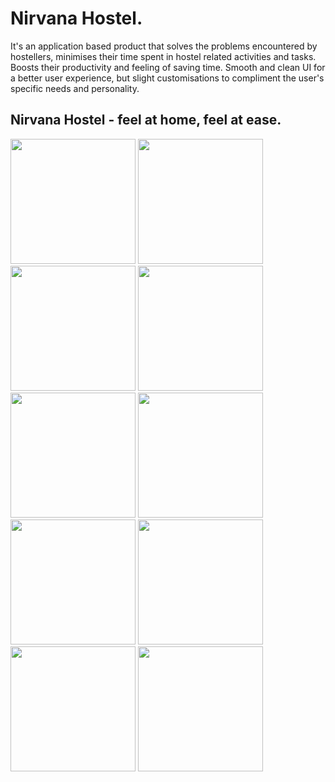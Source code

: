 # Nirvana Hostel.
It's an application based product that solves the problems encountered by hostellers, minimises their time spent in hostel related activities and tasks.
Boosts their productivity and feeling of saving time. Smooth and clean UI for a better user experience, but
slight customisations to compliment the user's specific needs and personality.
## Nirvana Hostel - feel at home, feel at ease.



<img src="https://user-images.githubusercontent.com/76335499/127573161-52383932-e00a-464b-8285-e3bafa56efc8.jpg" width="200" />  <img src="https://user-images.githubusercontent.com/76335499/127573137-9c5c4153-ac6d-4d24-8bae-160f64d03744.jpg" width="200" />  <img src="https://user-images.githubusercontent.com/76335499/127573142-0536cf8c-7b8b-44bf-9795-36cb3d956d7e.jpg" width="200" />  <img src="https://user-images.githubusercontent.com/76335499/127573213-6c26d78a-f9a9-47d9-be47-029315aee6ec.jpg" width="200" />  <img src="https://user-images.githubusercontent.com/76335499/127573211-5f0a7c86-57d8-41ef-934d-b55532dcfc5b.jpg" width="200" />  <img src="https://user-images.githubusercontent.com/76335499/127573168-f5766955-df6a-4cb5-bc55-c9c8beb9ec2b.jpg" width="200" />  <img src="https://user-images.githubusercontent.com/76335499/127573112-f884c531-3808-4cfc-b8f2-99a9fb3d4e4c.jpg" width="200" />  <img src="https://user-images.githubusercontent.com/76335499/127573120-444e12b3-e41f-4881-85e3-cbd0fbb13749.jpg" width="200" />  <img src="https://user-images.githubusercontent.com/76335499/127573185-25db6b00-2bc0-4529-8472-0fb62da15c88.jpg" width="200" />  <img src="https://user-images.githubusercontent.com/76335499/127573182-7b79677e-f059-484f-91d6-65af69c58e60.jpg" width="200" />





